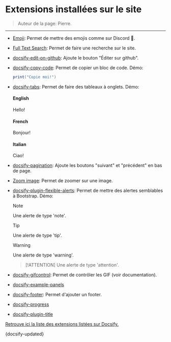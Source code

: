 # Extensions installées sur le site

> Auteur de la page: Pierre.

---

* [Emoji](https://docsify.js.org/#/plugins?id=emoji): Permet de mettre des emojis comme sur Discord :100:.
* [Full Text Search](https://docsify.js.org/#/plugins?id=full-text-search): Permet de faire une recherche sur le site.
* [docsify-edit-on-github](https://github.com/njleonzhang/docsify-edit-on-github): Ajoute le bouton "Éditer sur github".
* [docsify-copy-code](https://github.com/jperasmus/docsify-copy-code): Permet de copier un bloc de code. Démo:

    ```lua
    print("Copie moi!")
    ```

* [docsify-tabs](https://jhildenbiddle.github.io/docsify-tabs/#/): Permet de faire des tableaux à onglets. Démo:

    <!-- tabs:start -->

    #### **English**

    Hello!

    #### **French**

    Bonjour!

    #### **Italian**

    Ciao!

    <!-- tabs:end -->

* [docsify-pagination](https://github.com/imyelo/docsify-pagination): Ajoute les boutons "suivant" et "précédent" en bas de page.
* [Zoom image](https://docsify.js.org/#/plugins?id=zoom-image): Permet de zoomer sur une image.
* [docsify-plugin-flexible-alerts](https://github.com/fzankl/docsify-plugin-flexible-alerts): Permet de mettre des alertes semblables à Bootstrap. Démo:

    > [!NOTE]
    > Une alerte de type 'note'.

    > [!TIP]
    > Une alerte de type 'tip'.

    > [!WARNING]
    > Une alerte de type 'warning'.

    > [!ATTENTION]
    > Une alerte de type 'attention'.

* [docsify-gifcontrol](https://gbodigital.github.io/docsify-gifcontrol/#/): Permet de contrôler les GIF (voir documentation).
* [docsify-example-panels](https://vagnerdomingues.github.io/docsify-example-panels/#/)
* [docsify-footer](https://github.com/erickjx/docsify-footer-enh): Permet d'ajouter un footer.
* [docsify-progress](https://github.com/HerbertHe/docsify-progress)
* [docsify-plugin-title](https://github.com/Sujaykumarh/docsify-plugin-title)

[Retrouve ici la liste des extensions listées sur Docsify.](https://docsify.js.org/#/awesome?id=plugins)

{docsify-updated}